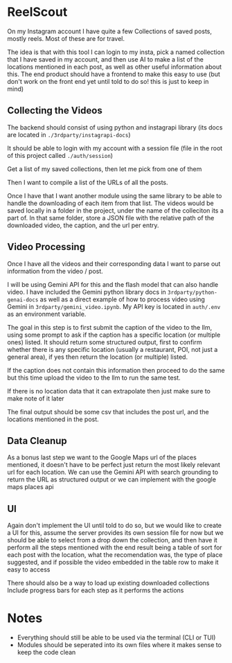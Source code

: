 # ReelScout

On my Instagram account I have quite a few Collections of saved posts, mostly reels. Most of these are for travel.

The idea is that with this tool I can login to my insta, pick a named collection that I have saved in my account, and then use AI to make a list of the locations mentioned in each post, as well as other useful information about this. The end product should have a frontend to make this easy to use (but don't work on the front end yet until told to do so! this is just to keep in mind)

## Collecting the Videos

The backend should consist of using python and instagrapi library (its docs are located in `./3rdparty/instagrapi-docs`)

It should be able to login with my account with a session file (file in the root of this project called `./auth/session`)

Get a list of my saved collections, then let me pick from one of them

Then I want to compile a list of the URLs of all the posts.

Once I have that I want another module using the same library to be able to handle the downloading of each item from that list. The videos would be saved locally in a folder in the project, under the name of the colleciton its a part of. In that same folder, store a JSON file with the relative path of the downloaded video, the caption, and the url per entry.

## Video Processing

Once I have all the videos and their corresponding data I want to parse out information from the video / post. 

I will be using Gemini API for this and the flash model that can also handle video. I have included the Gemini python library docs in `3rdparty/python-genai-docs` as well as a direct example of how to process video using Gemini in `3rdparty/gemini_video.ipynb`. My API key is located in `auth/.env` as an environment variable.

The goal in this step is to first submit the caption of the video to the llm, using some prompt to ask if the caption has a specific location (or multiple ones) listed. It should return some structured output, first to confirm whether there is any specific location (usually a restaurant, POI, not just a general area), if yes then return the location (or multiple) listed.

If the caption does not contain this information then proceed to do the same but this time upload the video to the llm to run the same test. 

If there is no location data that it can extrapolate then just make sure to make note of it later

The final output should be some csv that includes the post url, and the locations mentioned in the post.

## Data Cleanup 

As a bonus last step we want to the Google Maps url of the places mentioned, it doesn't have to be perfect just return the most likely relevant url for each location. We can use the Gemini API with search grounding to return the URL as structured output or we can implement with the google maps places api

## UI 

Again don't implement the UI until told to do so, but we would like to create a UI for this, assume the server provides its own session file for now but we should be able to select from a drop down the collection, and then have it perform all the steps mentioned with the end result being a table of sort for each post with the location, what the recomendation was, the type of place suggested, and if possible the video embedded in the table row to make it easy to access

There should also be a way to load up existing downloaded collections 
Include progress bars for each step as it performs the actions


# Notes 

- Everything should still be able to be used via the terminal (CLI or TUI)
- Modules should be seperated into its own files where it makes sense to keep the code clean
